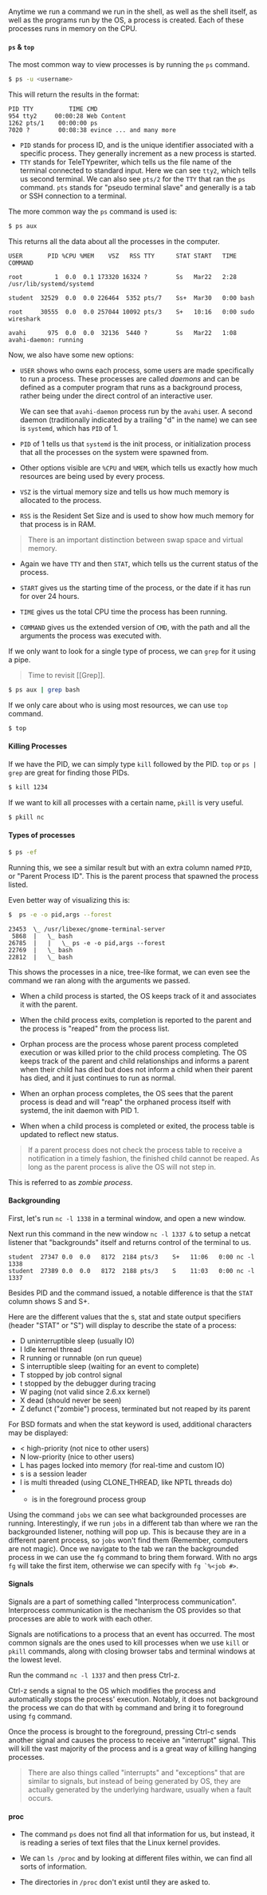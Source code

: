 Anytime we run a command we run in the shell, as well as the shell itself, as well as the programs run by the OS, a process is created. Each of these processes runs in memory on the CPU.

#### `ps` & `top`

The most common way to view processes is by running the `ps` command.

```bash
$ ps -u <username>
```

 This will return the results in the format:
```
PID TTY          TIME CMD  
954 tty2     00:00:28 Web Content 
1262 pts/1    00:00:00 ps 
7020 ?        00:08:38 evince ... and many more
```
- `PID` stands for process ID, and is the unique identifier associated with a specific process. They generally increment as a new process is started.
- `TTY` stands for TeleTYpewriter, which tells us the file name of the terminal connected to standard input. 
  Here we can see `tty2`, which tells us second terminal.
  We can also see `pts/2` for the `TTY` that ran the `ps` command. `pts` stands for "pseudo terminal slave" and generally is a tab or SSH connection to a terminal.

The more common way the `ps` command is used is:
```bash
$ ps aux
```
This returns all the data about all the processes in the computer.

```
USER       PID %CPU %MEM    VSZ   RSS TTY      STAT START   TIME COMMAND 

root         1  0.0  0.1 173320 16324 ?        Ss   Mar22   2:28 /usr/lib/systemd/systemd 

student  32529  0.0  0.0 226464  5352 pts/7    Ss+  Mar30   0:00 bash 

root     30555  0.0  0.0 257044 10092 pts/3    S+   10:16   0:00 sudo wireshark 

avahi      975  0.0  0.0  32136  5440 ?        Ss   Mar22   1:08 avahi-daemon: running 
```

Now, we also have some new options:

- `USER` shows who owns each process, some users are made specifically to run a process. These processes are called *daemons* and can be defined as a computer program that runs as a background process, rather being under the direct control of an interactive user.
  
  We can see that `avahi-daemon` process run by the `avahi` user. A second daemon (traditionally indicated by a trailing "d" in the name) we can see is `systemd`, which has `PID` of 1.

- `PID` of 1 tells us that `systemd` is the init process, or initialization process that all the processes on the system were spawned from.

- Other options visible are `%CPU` and `%MEM`, which tells us exactly how much resources are being used by every process.

- `VSZ` is the virtual memory size and tells us how much memory is allocated to the process. 

- `RSS` is the Resident Set Size and is used to show how much memory for that process is in RAM.

> There is an important distinction between swap space and virtual memory.

- Again we have `TTY` and then `STAT`, which tells us the current status of the process.

- `START` gives us the starting time of the process, or the date if it has run for over 24 hours.

- `TIME` gives us the total CPU time the process has been running.

- `COMMAND` gives us the extended version of `CMD`, with the path and all the arguments the process was executed with.

If we only want to look for a single type of process, we can `grep` for it using a pipe.
>Time to revisit [[Grep]].  

```bash
$ ps aux | grep bash
```

If we only care about who is using most resources, we can use `top` command.

```bash
$ top
```

#### Killing Processes

If we have the PID, we can simply type `kill` followed by the PID. `top` or `ps | grep` are great for finding those PIDs.

```bash
$ kill 1234
```

If we want to kill all processes with a certain name, `pkill` is very useful.

```bash
$ pkill nc
```

#### Types of processes

```bash
$ ps -ef
```
Running this, we see a similar result but with an extra column named `PPID`, or "Parent Process ID". This is the parent process that spawned the process listed.

Even better way of visualizing this is:
```bash
$  ps -e -o pid,args --forest
```

```
23453  \_ /usr/libexec/gnome-terminal-server 
 5868  |   \_ bash 
26785  |   |   \_ ps -e -o pid,args --forest 
22769  |   \_ bash 
22812  |   \_ bash
```
This shows the processes in a nice, tree-like format, we can even see the command we ran along with the arguments we passed.

- When a child process is started, the OS keeps track of it and associates it with the parent.

- When the child process exits, completion is reported to the parent and the process is "reaped" from the process list.

- Orphan process are the process whose parent process completed execution or was killed prior to the child process completing.
  The OS keeps track of the parent and child relationships and informs a parent when their child has died but does not inform a child when their parent has died, and it just continues to run as normal.

- When an orphan process completes, the OS sees that the parent process is dead and will "reap" the orphaned process itself with systemd, the init daemon with PID 1.

- When when a child process is completed or exited, the process table is updated to reflect new status.

> If a parent process does not check the process table to receive a notification in a timely fashion, the finished child cannot be reaped. As long as the parent process is alive the OS will not step in.

This is referred to as *zombie process*.

#### Backgrounding

First, let's run `nc -l 1338` in a terminal window, and open a new window.

Next run this command in the new window `nc -l 1337 &` to setup a netcat listener that "backgrounds" itself and returns control of the terminal to us.

```
student  27347 0.0  0.0   8172  2184 pts/3    S+   11:06   0:00 nc -l 1338 
student  27389 0.0  0.0   8172  2188 pts/3    S    11:03   0:00 nc -l 1337
```

Besides PID and the command issued, a notable difference is that the `STAT` column shows S and S+. 

Here are the different values that the s, stat and state output specifiers (header "STAT" or "S") will display to describe the state of a process:

- D uninterruptible sleep (usually IO)
- I Idle kernel thread
- R running or runnable (on run queue)
- S interruptible sleep (waiting for an event to complete)
- T stopped by job control signal
- t stopped by the debugger during tracing
- W paging (not valid since 2.6.xx kernel)
- X dead (should never be seen)
- Z defunct ("zombie") process, terminated but not reaped by its parent

For BSD formats and when the stat keyword is used, additional characters may be displayed:

- < high-priority (not nice to other users)
- N low-priority (nice to other users)
- L has pages locked into memory (for real-time and custom IO)
- s is a session leader
- l is multi threaded (using CLONE_THREAD, like NPTL threads do)
- + is in the foreground process group

Using the command `jobs` we can see what backgrounded processes are running. Interestingly, if we run `jobs` in a different tab than where we ran the backgrounded listener, nothing will pop up. This is because they are in a different parent process, so `jobs` won't find them (Remember, computers are not magic). Once we navigate to the tab we ran the backgrounded process in we can use the `fg` command to bring them forward. With no args `fg` will take the first item, otherwise we can specify with ``fg `%<job #>``.

#### Signals

Signals are a part of something called "Interprocess communication". Interprocess communication is the mechanism the OS provides so that processes are able to work with each other.

Signals are notifications to a process that an event has occurred.
The most common signals are the ones used to kill processes when we use `kill` or `pkill` commands, along with closing browser tabs and terminal windows at the lowest level.

Run the command `nc -l 1337` and then press Ctrl-z.

Ctrl-z sends a signal to the OS which modifies the process and automatically stops the process' execution. Notably, it does not background the process we can do that with `bg` command and bring it to foreground using `fg` command.

Once the process is brought to the foreground, pressing Ctrl-c sends another signal and causes the process to receive an "interrupt" signal. This will kill the vast majority of the process and is a great way of killing hanging processes.

> There are also things called "interrupts" and "exceptions" that are similar to signals, but instead of being generated by OS, they are actually generated by the underlying hardware, usually when a fault occurs.


#### proc

- The command `ps` does not find all that information for us, but instead, it is reading a series of text files that the Linux kernel provides.

- We can `ls /proc` and by looking at different files within, we can find all sorts of information.

- The directories in `/proc` don't exist until they are asked to.